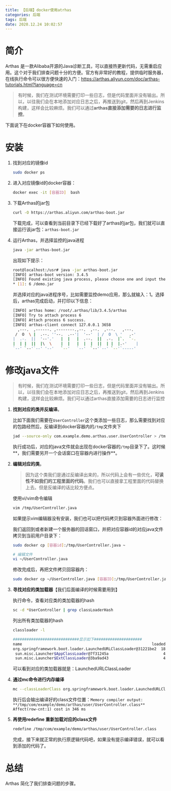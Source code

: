 ```yaml
---
title: 【后端】docker使用atrhas
categories: 后端
tags: 后端
date: 2020.12.24 10:02:57
---
```

# 简介

Arthas 是一款Alibaba开源的Java诊断工具，可以直接热更新代码，无需重启应用。这个对于我们排查问题十分的方便。官方有非常好的教程，提供临时服务器，在线执行命令可以很方便快速的入门：https://arthas.aliyun.com/doc/arthas-tutorials.html?language=cn

>有时候，我们在测试环境需要打印一些日志，但是代码里面并没有输出。所以，以往我们会在本地添加对应日志之后，再推送到git，然后再到Jenkins构建，这样会比较麻烦。我们可以通过**arthas直接添加需要的日志进行监控**。

下面说下在docker容器下如何使用。

# 安装

1. 找到对应的镜像id

   ```bash
   sudo docker ps
   ```

2. 进入对应镜像id的docker容器：

   ```bash
   docker exec -it [容器ID]  bash
   ```

3. 下载Arthas的jar包 

   ```bash
   curl -O https://arthas.aliyun.com/arthas-boot.jar
   ```

   下载完成，可以查看到当前目录下已经下载好了arthas的jar包，我们就可以直接运行该jar包：```arthas-boot.jar```

4. 运行Arthas，并选择监控的java进程

   ```bash
   java -jar arthas-boot.jar
   ```

   出现如下提示：

   ```bash
   root@localhost:/usr# java -jar arthas-boot.jar
   [INFO] arthas-boot version: 3.4.5
   [INFO] Found existing java process, please choose one and input the serial number of the process, eg : 1. Then hit ENTER.
   * [1]: 6 /demo.jar
   ```

   并选择对应的java进程序号，比如需要监控demo应用，那么就输入：1。选择后，arthas完成启动，并打印以下信息：

   ```bash
   [INFO] arthas home: /root/.arthas/lib/3.4.5/arthas
   [INFO] Try to attach process 6
   [INFO] Attach process 6 success.
   [INFO] arthas-client connect 127.0.0.1 3658
     ,---.  ,------. ,--------.,--.  ,--.  ,---.   ,---.                           
    /  O  \ |  .--. ''--.  .--'|  '--'  | /  O  \ '   .-'                          
   |  .-.  ||  '--'.'   |  |   |  .--.  ||  .-.  |`.  `-.                          
   |  | |  ||  |\  \    |  |   |  |  |  ||  | |  |.-'    |                         
   `--' `--'`--' '--'   `--'   `--'  `--'`--' `--'`-----'                                                                      
   ```



# 修改java文件

>有时候，我们在测试环境需要打印一些日志，但是代码里面并没有输出。所以，以往我们会在本地添加对应日志之后，再推送到git，然后再到Jenkins构建，这样会比较麻烦。我们可以通过arthas直接添加需要的日志进行监控

1. **找到对应的类并反编译**。

   比如下面我们需要在```UserController```这个类添加一些日志，那么需要找到对应的包路经然后，反编译到docker容器内的```/tmp```文件夹下	

   ```bash
   jad --source-only com.example.demo.arthas.user.UserController > /tmp/UserController.java
   ```

   执行成功后，对应的java文件就会出现在docker容器的```/tmp```目录下了。这时候**，我们需要另开一个会话窗口在容器内进行操作**。

2. **编辑对应的类**。

   >  因为这个类我们是通过反编译出来的，所以代码上会有一些优化，**可读性不如我们的工程里面的代码**。我们也可以直接拿工程里面的代码替换上去。但是反编译的话比较方便点。

   使用vi/vim命令编辑

   ```bash
   vim /tmp/UserController.java
   ```

   如果提示vim编辑器没有安装，我们也可以把代码拷贝到容器外面进行修改：

   我们返回到或者新建一个服务器的回话窗口，并把对应容器id的对应java文件拷贝到当前用户目录下：

   ```bash
   sudo docker cp [容器id]:/tmp/UserController.java ~
   
   # 编辑文件
   vi ~/UserController.java
   ```

   修改完成后，再把文件拷贝回容器内：

   ```bash
   sudo docker cp ~/UserController.java [容器ID]:/tmp/UserController.java
   ```

3. **寻找对应的类加载器**【我们后面编译的时候需要用到】

   执行命令，查看对应类的类加载器的hash

   ```bash
   sc -d *UserController | grep classLoaderHash
   ```

   列出所有类加载器的hash

   ```bash
   classloader -l 
   
   #############################显示如下#####################
   name															loadedCount   hash
   org.springframework.boot.loader.LaunchedURLClassLoader@31221be2  18083        31221be2  sun.misc.Launcher$AppClassLoader@7f31245a                                       
    sun.misc.Launcher$AppClassLoader@7f31245a                        47           7f31245a  sun.misc.Launcher$ExtClassLoader@3ba9ad43                                       
    sun.misc.Launcher$ExtClassLoader@3ba9ad43                        41           3ba9ad43                     
   ```

   可以看到对应的类加载器就是：LaunchedURLClassLoader

4. **通过mc命令进行内存编译**

   ```bash
   mc --classLoaderClass org.springframework.boot.loader.LaunchedURLClassLoader /tmp/UserController.java -d /tmp
   ```

   执行后会输出编译好的class文件位置：```Memory compiler output: **/tmp/com/example/demo/arthas/user/UserController.class** Affect(row-cnt:1) cost in 346 ms```

5. **再使用redefine 重新加载对应的class文件**

   ```bash
   redefine /tmp/com/example/demo/arthas/user/UserController.class
   ```

   完成，接下来就正常的执行原逻辑代码吧，如果没有提示编译错误，就可以看到添加的代码了。

   

# 总结

Arthas 简化了我们排查问题的步骤。





